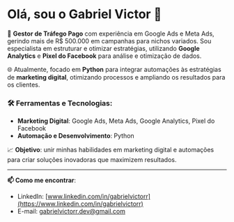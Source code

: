 # Olá, sou o Gabriel Victor 👋

🚀 **Gestor de Tráfego Pago** com experiência em Google Ads e Meta Ads, gerindo mais de R$ 500.000 em campanhas para nichos variados. Sou especialista em estruturar e otimizar estratégias, utilizando **Google Analytics** e **Pixel do Facebook** para análise e otimização de dados.  

🌐 Atualmente, focado em **Python** para integrar automações às estratégias de **marketing digital**, otimizando processos e ampliando os resultados para os clientes.

### 🛠️ Ferramentas e Tecnologias:
- **Marketing Digital**: Google Ads, Meta Ads, Google Analytics, Pixel do Facebook  
- **Automação e Desenvolvimento**: Python  

📈 **Objetivo**: unir minhas habilidades em marketing digital e automações para criar soluções inovadoras que maximizem resultados.  

---

**📫 Como me encontrar**:  
- LinkedIn: [www.linkedin.com/in/gabrielvictorr](https://www.linkedin.com/in/gabrielvictorr)  
- E-mail: gabrielvictorr.dev@gmail.com  
